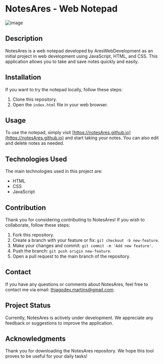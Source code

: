 # NotesAres - Web Notepad

![image](https://github.com/NotesAres/NotesAres.github.io/assets/141374250/e305300c-8ec4-45e5-8c25-fe1a81d32505)


## Description

NotesAres is a web notepad developed by AresWebDevelopment as an initial project in web development using JavaScript, HTML, and CSS. This application allows you to take and save notes quickly and easily.

## Installation

If you want to try the notepad locally, follow these steps:

1. Clone this repository.
2. Open the `index.html` file in your web browser.

## Usage

To use the notepad, simply visit [https://notesAres.github.io](https://notesAres.github.io) and start taking your notes. You can also edit and delete notes as needed.

## Technologies Used

The main technologies used in this project are:

- HTML
- CSS
- JavaScript

## Contribution

Thank you for considering contributing to NotesAres! If you wish to collaborate, follow these steps:

1. Fork this repository.
2. Create a branch with your feature or fix: `git checkout -b new-feature`.
3. Make your changes and commit: `git commit -m 'Add new feature'`.
4. Push the branch: `git push origin new-feature`.
5. Open a pull request to the main branch of the repository.

## Contact

If you have any questions or comments about NotesAres, feel free to contact me via email: thiagodev.martins@gmail.com.

## Project Status

Currently, NotesAres is actively under development. We appreciate any feedback or suggestions to improve the application.

## Acknowledgments

Thank you for downloading the NotesAres repository. We hope this tool proves to be useful for your daily tasks!

